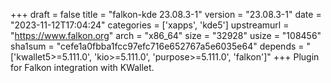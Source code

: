 +++
draft = false
title = "falkon-kde 23.08.3-1"
version = "23.08.3-1"
date = "2023-11-12T17:04:24"
categories = ['xapps', 'kde5']
upstreamurl = "https://www.falkon.org"
arch = "x86_64"
size = "32928"
usize = "108456"
sha1sum = "cefe1a0fbba1fcc97efc716e652767a5e6035e64"
depends = "['kwallet5>=5.111.0', 'kio>=5.111.0', 'purpose>=5.111.0', 'falkon']"
+++
Plugin for Falkon integration with KWallet.